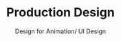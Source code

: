 ---
layout: portfolio
title: Production Design
subtitle: Design for Animation/ UI Design
image: /images/portfolio-cover/2.jpg
permalink: /production-design/
imagefolder: /images/portfolios/production-design/
images:
  - name: 01.jpg
    thumb: thumbnail/01.jpg
    text: The first image
    class: w1
  - name: 02.jpg	
    thumb: thumbnail/02.jpg
    text: The second image
    class: w2
  - name: 03.jpg
    thumb: thumbnail/03.jpg
    text: The third image
    class: w1
  - name: 04.jpg
    thumb: thumbnail/04.jpg
    text: The third image
    class: w2
  - name: 05.jpg
    thumb: thumbnail/05.jpg
    text: The third image
    class: w1
  - name: 06.jpg
    thumb: thumbnail/06.jpg
    text: The third image
    class: w1
  - name: 07.jpg
    thumb: thumbnail/07.jpg
    text: The third image
    class: w2
  - name: 08.jpg
    thumb: thumbnail/08.jpg
    text: The third image
    class: w2
---